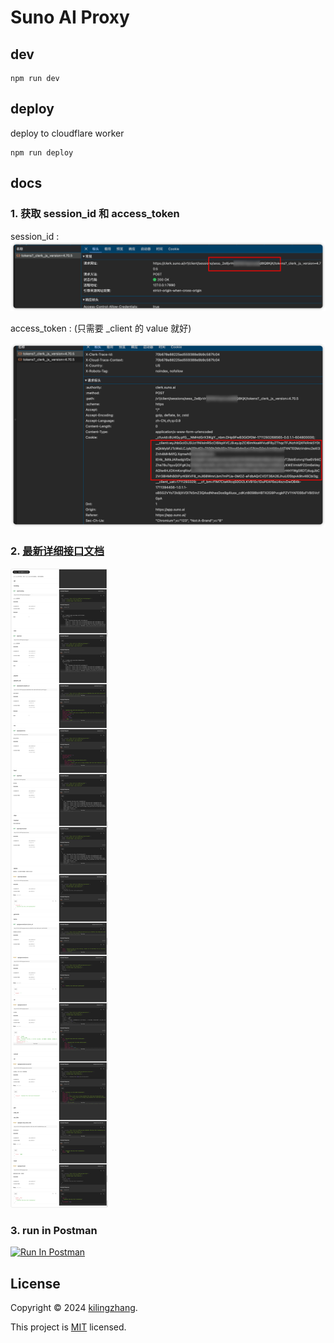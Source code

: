 # Suno AI Proxy

## dev

```shell
npm run dev
```

## deploy

deploy to cloudflare worker

```shell
npm run deploy
```

## docs

### 1. 获取 session_id 和 access_token

session_id :
![session_id](./docs/session_id.png)

access_token : (只需要 _client 的 value 就好)

![access_token](./docs/access_token.png)


### 2. [**最新详细接口文档**](https://documenter.getpostman.com/view/33852586/2sA35G4NQc)

![postman_docs](./docs/postman_docs.png)

### 3. run in Postman

[<img src="https://run.pstmn.io/button.svg" alt="Run In Postman" style="width: 128px; height: 32px;">](https://app.getpostman.com/run-collection/33852586-a01c2a67-a28d-4cd4-a330-de8a50e09cb9?action=collection%2Ffork&source=rip_markdown&collection-url=entityId%3D33852586-a01c2a67-a28d-4cd4-a330-de8a50e09cb9%26entityType%3Dcollection%26workspaceId%3D447a2ca1-f96a-4187-8a1a-7556d5f7780d#?env%5BDev(suno-ai)%5D=W3sia2V5IjoiYmFzZVVybCIsInZhbHVlIjoiaHR0cDovLzEyNy4wLjAuMTo4Nzg3IiwiZW5hYmxlZCI6dHJ1ZSwidHlwZSI6ImRlZmF1bHQiLCJzZXNzaW9uVmFsdWUiOiJodHRwOi8vMTI3LjAuMC4xOjg3ODciLCJzZXNzaW9uSW5kZXgiOjB9XQ==)




## License
Copyright © 2024 [kilingzhang][profile-link]. <br />

This project is [MIT](./LICENSE) licensed.


<!-- LINK GROUP -->
[profile-link]: https://github.com/kilingzhang
